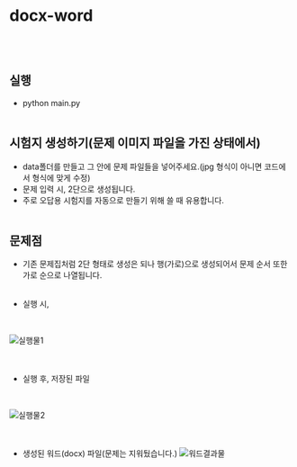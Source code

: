 # docx-word
<br><br>

## 실행
- python main.py
<br><br>

## 시험지 생성하기(문제 이미지 파일을 가진 상태에서)
- data폴더를 만들고 그 안에 문제 파일들을 넣어주세요.(jpg 형식이 아니면 코드에서 형식에 맞게 수정)
- 문제 입력 시, 2단으로 생성됩니다.
- 주로 오답용 시험지를 자동으로 만들기 위해 쓸 때 유용합니다.
<br><br>

## 문제점
- 기존 문제집처럼 2단 형태로 생성은 되나 행(가로)으로 생성되어서 문제 순서 또한 가로 순으로 나열됩니다.
<br><br>

- 실행 시,
<br>

![실행물1](https://user-images.githubusercontent.com/52739724/83047736-bff6bd80-a083-11ea-9077-c184e5917198.PNG)
<br><br><br>

- 실행 후, 저장된 파일
<br>

![실행물2](https://user-images.githubusercontent.com/52739724/83047760-c8e78f00-a083-11ea-8f7e-ef7e35e9c865.PNG)
<br><br><br>

- 생성된 워드(docx) 파일(문제는 지워뒀습니다.)
![워드결과물](https://user-images.githubusercontent.com/52739724/83047771-cd13ac80-a083-11ea-924a-2f43ad2a3d39.PNG)
<br><br><br>
